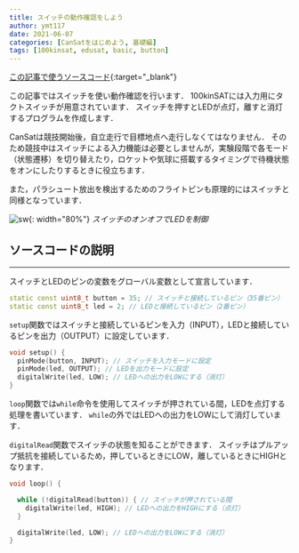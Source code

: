 ```yaml
---
title: スイッチの動作確認をしよう
author: ymt117
date: 2021-06-07
categories: [CanSatをはじめよう, 基礎編]
tags: [100kinsat, edusat, basic, button]
---
```


<i class="{{ site.data.post.file }}"></i>
[この記事で使うソースコード](https://github.com/100kinsat/100kinsat_ver_3_4_code/tree/main/100kinsat_button){:target="_blank"}

この記事ではスイッチを使い動作確認を行います．
100kinSATには入力用にタクトスイッチが用意されています．
スイッチを押すとLEDが点灯，離すと消灯するプログラムを作成します．

CanSatは競技開始後，自立走行で目標地点へ走行しなくてはなりません．
そのため競技中はスイッチによる入力機能は必要としませんが，実験段階で各モード（状態遷移）を切り替えたり，ロケットや気球に搭載するタイミングで待機状態をオンにしたりするときに役立ちます．

また，パラシュート放出を検出するためのフライトピンも原理的にはスイッチと同様となっています．

![sw](/assets/img/post/input_button/push_button.gif){: width="80%"}
_スイッチのオンオフでLEDを制御_

## ソースコードの説明
---

スイッチとLEDのピンの変数をグローバル変数として宣言しています．

```cpp
static const uint8_t button = 35; // スイッチと接続しているピン（35番ピン）
static const uint8_t led = 2; // LEDと接続しているピン（2番ピン）
```

`setup`関数ではスイッチと接続しているピンを入力（INPUT），LEDと接続しているピンを出力（OUTPUT）に設定しています．

```cpp
void setup() {
  pinMode(button, INPUT); // スイッチを入力モードに設定
  pinMode(led, OUTPUT); // LEDを出力モードに設定
  digitalWrite(led, LOW); // LEDへの出力をLOWにする（消灯）
}
```

`loop`関数では`while`命令を使用してスイッチが押されている間，LEDを点灯する処理を書いています．
`while`の外ではLEDへの出力をLOWにして消灯しています．

`digitalRead`関数でスイッチの状態を知ることができます．
スイッチはプルアップ抵抗を接続しているため，押しているときにLOW，離しているときにHIGHとなります．

```cpp
void loop() {

  while (!digitalRead(button)) { // スイッチが押されている間
    digitalWrite(led, HIGH); // LEDへの出力をHIGHにする（点灯）
  }

  digitalWrite(led, LOW); // LEDへの出力をLOWにする（消灯）
}
```
